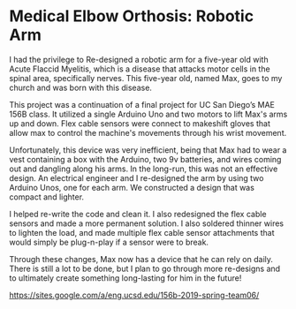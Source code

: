 # Medical Elbow Orthosis: Robotic Arm

I had the privilege to Re-designed a robotic arm for a five-year old with Acute Flaccid Myelitis, which is a disease that attacks motor cells in the spinal area, specifically nerves. This five-year old, named Max, goes to my church and was born with this disease.

This project was a continuation of a final project for UC San Diego’s MAE 156B class. It utilized a single Arduino Uno and two motors to lift Max's arms up and down. Flex cable sensors were connect to makeshift gloves that allow max to control the machine's movements through his wrist movement.

Unfortunately, this device was very inefficient, being that Max had to wear a vest containing a box with the Arduino, two 9v batteries, and wires coming out and dangling along his arms. In the long-run, this was not an effective design. An electrical engineer and I re-designed the arm by using two Arduino Unos, one for each arm. We constructed a design that was compact and lighter. 

I helped re-write the code and clean it. I also redesigned the flex cable sensors and made a more permanent solution. I also soldered thinner wires to lighten the load, and made multiple flex cable sensor attachments that would simply be plug-n-play if a sensor were to break.

Through these changes, Max now has a device that he can rely on daily. There is still a lot to be done, but I plan to go through more re-designs and to ultimately create something long-lasting for him in the future!

https://sites.google.com/a/eng.ucsd.edu/156b-2019-spring-team06/
